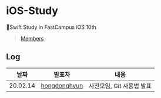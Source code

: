 # iOS-Study
🍫Swift Study in FastCampus iOS 10th
> [Members](https://github.com/orgs/Facam-10th/people)

## Log
| 날짜 | 발표자 | 내용 |
|:---:|:----:|:---:|
| 20.02.14 | [hongdonghyun](https://github.com/hongdonghyun) | 사전모임, Git 사용법 발표 |

